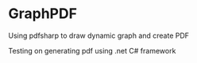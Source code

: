 # GraphPDF
Using pdfsharp to draw dynamic graph and create PDF


Testing on generating pdf using .net C# framework
